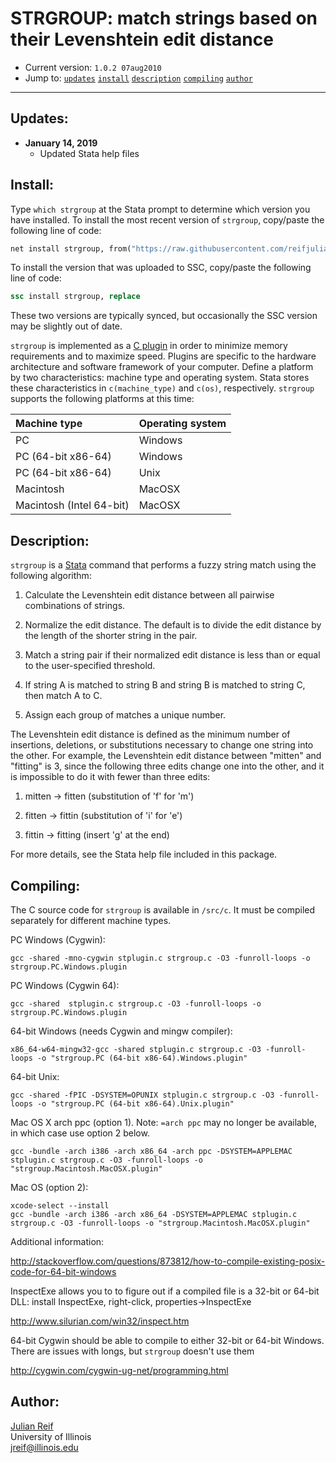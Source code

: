 # STRGROUP: match strings based on their Levenshtein edit distance

- Current version: `1.0.2 07aug2010`
- Jump to: [`updates`](#recent-updates) [`install`](#install) [`description`](#description) [`compiling`](#compiling) [`author`](#author)

-----------

## Updates:

* **January 14, 2019**
  - Updated Stata help files

## Install:

Type `which strgroup` at the Stata prompt to determine which version you have installed. To install the most recent version of `strgroup`, copy/paste the following line of code:

```stata
net install strgroup, from("https://raw.githubusercontent.com/reifjulian/strgroup/master") replace
```

To install the version that was uploaded to SSC, copy/paste the following line of code:
```stata
ssc install strgroup, replace
```

These two versions are typically synced, but occasionally the SSC version may be slightly out of date.

`strgroup` is implemented as a [C plugin](https://www.stata.com/plugins/) in order to minimize memory requirements and to maximize speed.  Plugins are specific to the hardware architecture and software framework of your computer. Define a platform by two characteristics: machine type and operating system.  Stata stores these characteristics in `c(machine_type)` and `c(os)`, respectively. `strgroup` supports the following platforms at this time:

| Machine type    | Operating system           |
| :------------- |:-------------| 
| PC      | Windows |
| PC (64-bit x86-64)      | Windows      | 
| PC (64-bit x86-64)      | Unix      | 
| Macintosh      | MacOSX      | 
| Macintosh (Intel 64-bit)       | MacOSX      | 

## Description: 

`strgroup` is a [Stata](http://www.stata.com) command that performs a fuzzy string match using the following algorithm:

1. Calculate the Levenshtein edit distance between all pairwise combinations of strings.

2. Normalize the edit distance. The default is to divide the edit distance by the length of the shorter string in the pair.

3. Match a string pair if their normalized edit distance is less than or equal to the user-specified threshold.

4. If string A is matched to string B and string B is matched to string C, then match A to C.

5. Assign each group of matches a unique number.

The Levenshtein edit distance is defined as the minimum number of insertions, deletions, or substitutions necessary to change one string into the other. For example, the Levenshtein edit distance between "mitten" and "fitting" is 3, since the following three edits change one into the other, and it is impossible to do it with fewer than three edits:

1. mitten -> fitten (substitution of 'f' for 'm')

2. fitten -> fittin (substitution of 'i' for 'e')

3. fittin -> fitting (insert 'g' at the end)

For more details, see the Stata help file included in this package.

## Compiling:

The C source code for `strgroup` is available in `/src/c`. It must be compiled separately for different machine types.

PC Windows (Cygwin):
```
gcc -shared -mno-cygwin stplugin.c strgroup.c -O3 -funroll-loops -o strgroup.PC.Windows.plugin
```

PC Windows (Cygwin 64):
```
gcc -shared  stplugin.c strgroup.c -O3 -funroll-loops -o strgroup.PC.Windows.plugin
```

64-bit Windows (needs Cygwin and mingw compiler):
```
x86_64-w64-mingw32-gcc -shared stplugin.c strgroup.c -O3 -funroll-loops -o "strgroup.PC (64-bit x86-64).Windows.plugin"
```

64-bit Unix:
```
gcc -shared -fPIC -DSYSTEM=OPUNIX stplugin.c strgroup.c -O3 -funroll-loops -o "strgroup.PC (64-bit x86-64).Unix.plugin"
```


Mac OS X arch ppc (option 1). Note: `=arch ppc` may no longer be available, in which case use option 2 below.
```
gcc -bundle -arch i386 -arch x86_64 -arch ppc -DSYSTEM=APPLEMAC stplugin.c strgroup.c -O3 -funroll-loops -o "strgroup.Macintosh.MacOSX.plugin"
```


Mac OS (option 2):
```
xcode-select --install
gcc -bundle -arch i386 -arch x86_64 -DSYSTEM=APPLEMAC stplugin.c strgroup.c -O3 -funroll-loops -o "strgroup.Macintosh.MacOSX.plugin"
```

Additional information:

http://stackoverflow.com/questions/873812/how-to-compile-existing-posix-code-for-64-bit-windows

InspectExe allows you to to figure out if a compiled file is a 32-bit or 64-bit DLL: install InspectExe, right-click, properties->InspectExe

http://www.silurian.com/win32/inspect.htm

64-bit Cygwin should be able to compile to either 32-bit or 64-bit Windows. There are issues with longs, but `strgroup` doesn't use them

http://cygwin.com/cygwin-ug-net/programming.html



## Author:

[Julian Reif](http://www.julianreif.com)
<br>University of Illinois
<br>jreif@illinois.edu
